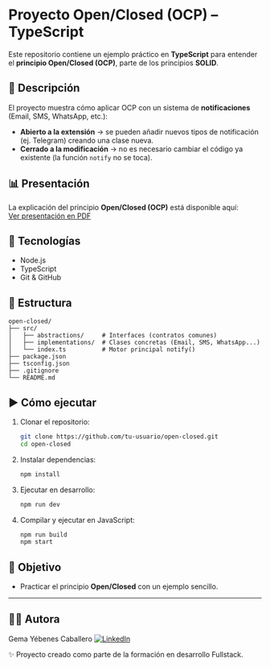# Proyecto Open/Closed (OCP) – TypeScript

Este repositorio contiene un ejemplo práctico en **TypeScript** para entender el **principio Open/Closed (OCP)**, parte de los principios **SOLID**.

## 📖 Descripción

El proyecto muestra cómo aplicar OCP con un sistema de **notificaciones** (Email, SMS, WhatsApp, etc.):

* **Abierto a la extensión** → se pueden añadir nuevos tipos de notificación (ej. Telegram) creando una clase nueva.
* **Cerrado a la modificación** → no es necesario cambiar el código ya existente (la función `notify` no se toca).

## 📊 Presentación
La explicación del principio **Open/Closed (OCP)** está disponible aquí:  
 [Ver presentación en PDF](./src/docs/presentacion-ocp.pdf)

## 🚀 Tecnologías

* Node.js
* TypeScript
* Git & GitHub

## 📂 Estructura

```
open-closed/
├── src/
│   ├── abstractions/     # Interfaces (contratos comunes)
│   ├── implementations/  # Clases concretas (Email, SMS, WhatsApp...)
│   └── index.ts          # Motor principal notify()
├── package.json
├── tsconfig.json
├── .gitignore
└── README.md
```

## ▶️ Cómo ejecutar

1. Clonar el repositorio:

   ```bash
   git clone https://github.com/tu-usuario/open-closed.git
   cd open-closed
   ```
2. Instalar dependencias:

   ```bash
   npm install
   ```
3. Ejecutar en desarrollo:

   ```bash
   npm run dev
   ```
4. Compilar y ejecutar en JavaScript:

   ```bash
   npm run build
   npm start
   ```

## 🎯 Objetivo

* Practicar el principio **Open/Closed** con un ejemplo sencillo.

---

## 👩‍💻 Autora

Gema Yébenes Caballero
[![LinkedIn](https://img.shields.io/badge/LinkedIn-Perfil-blue)](https://www.linkedin.com/in/gema-y%C3%A9benes-caballero-83b6a6100/)

✨ Proyecto creado como parte de la formación en desarrollo Fullstack.
